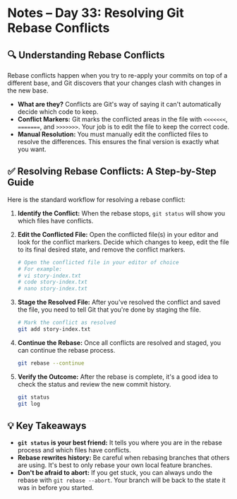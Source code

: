# Notes – Day 33: Resolving Git Rebase Conflicts

## 🔍 Understanding Rebase Conflicts

Rebase conflicts happen when you try to re-apply your commits on top of a different base, and Git discovers that your changes clash with changes in the new base.

- **What are they?** Conflicts are Git's way of saying it can't automatically decide which code to keep.
- **Conflict Markers:** Git marks the conflicted areas in the file with `<<<<<<<`, `=======`, and `>>>>>>>`. Your job is to edit the file to keep the correct code.
- **Manual Resolution:** You must manually edit the conflicted files to resolve the differences. This ensures the final version is exactly what you want.

## ✅ Resolving Rebase Conflicts: A Step-by-Step Guide

Here is the standard workflow for resolving a rebase conflict:

1.  **Identify the Conflict:**
    When the rebase stops, `git status` will show you which files have conflicts.

2.  **Edit the Conflicted File:**
    Open the conflicted file(s) in your editor and look for the conflict markers. Decide which changes to keep, edit the file to its final desired state, and remove the conflict markers.

    ```bash
    # Open the conflicted file in your editor of choice
    # For example:
    # vi story-index.txt
    # code story-index.txt
    # nano story-index.txt
    ```

3.  **Stage the Resolved File:**
    After you've resolved the conflict and saved the file, you need to tell Git that you're done by staging the file.

    ```bash
    # Mark the conflict as resolved
    git add story-index.txt
    ```

4.  **Continue the Rebase:**
    Once all conflicts are resolved and staged, you can continue the rebase process.

    ```bash
    git rebase --continue
    ```

5.  **Verify the Outcome:**
    After the rebase is complete, it's a good idea to check the status and review the new commit history.

    ```bash
    git status
    git log
    ```

## 💡 Key Takeaways

- **`git status` is your best friend:** It tells you where you are in the rebase process and which files have conflicts.
- **Rebase rewrites history:** Be careful when rebasing branches that others are using. It's best to only rebase your own local feature branches.
- **Don't be afraid to abort:** If you get stuck, you can always undo the rebase with `git rebase --abort`. Your branch will be back to the state it was in before you started.
